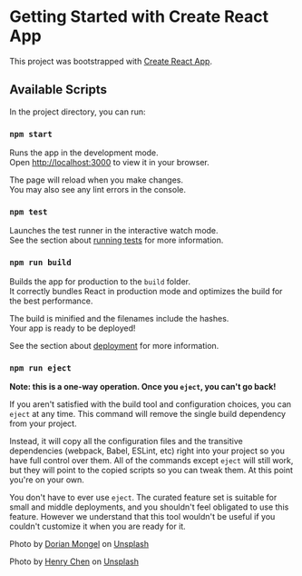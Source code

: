 # Getting Started with Create React App

This project was bootstrapped with [Create React App](https://github.com/facebook/create-react-app).

## Available Scripts

In the project directory, you can run:

### `npm start`

Runs the app in the development mode.\
Open [http://localhost:3000](http://localhost:3000) to view it in your browser.

The page will reload when you make changes.\
You may also see any lint errors in the console.

### `npm test`

Launches the test runner in the interactive watch mode.\
See the section about [running tests](https://facebook.github.io/create-react-app/docs/running-tests) for more information.

### `npm run build`

Builds the app for production to the `build` folder.\
It correctly bundles React in production mode and optimizes the build for the best performance.

The build is minified and the filenames include the hashes.\
Your app is ready to be deployed!

See the section about [deployment](https://facebook.github.io/create-react-app/docs/deployment) for more information.

### `npm run eject`

**Note: this is a one-way operation. Once you `eject`, you can't go back!**

If you aren't satisfied with the build tool and configuration choices, you can `eject` at any time. This command will remove the single build dependency from your project.

Instead, it will copy all the configuration files and the transitive dependencies (webpack, Babel, ESLint, etc) right into your project so you have full control over them. All of the commands except `eject` will still work, but they will point to the copied scripts so you can tweak them. At this point you're on your own.

You don't have to ever use `eject`. The curated feature set is suitable for small and middle deployments, and you shouldn't feel obligated to use this feature. However we understand that this tool wouldn't be useful if you couldn't customize it when you are ready for it.

Photo by <a href="https://unsplash.com/@_dorian_?utm_source=unsplash&utm_medium=referral&utm_content=creditCopyText">Dorian Mongel</a> on <a href="https://unsplash.com/photos/9zQkRU9IsDk?utm_source=unsplash&utm_medium=referral&utm_content=creditCopyText">Unsplash</a>

Photo by <a href="https://unsplash.com/@chentianlu?utm_source=unsplash&utm_medium=referral&utm_content=creditCopyText">Henry Chen</a> on <a href="https://unsplash.com/photos/x7clQSWhlfE?utm_source=unsplash&utm_medium=referral&utm_content=creditCopyText">Unsplash</a>

